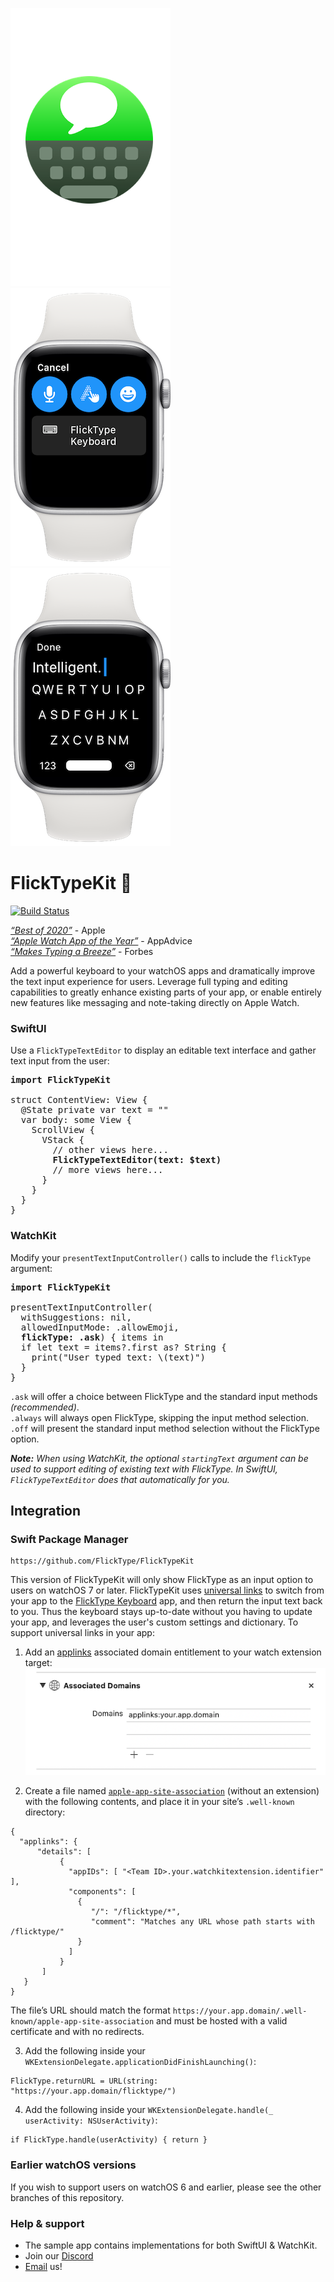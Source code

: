 [![FlickType icon](docs/icon.png)](https://apps.apple.com/us/app/flicktype-keyboard/id1359485719)
[![FlickType screenshot](docs/screenshot-1.png)](https://apps.apple.com/us/app/flicktype-keyboard/id1359485719)
[![FlickType screenshot](docs/screenshot-2.png)](https://apps.apple.com/us/app/flicktype-keyboard/id1359485719)

# FlickTypeKit 🚀
[![Build Status](https://travis-ci.com/FlickType/FlickTypeKit.svg?branch=main)](https://travis-ci.com/FlickType/FlickTypeKit) 

[_“Best of 2020”_](https://apps.apple.com/us/story/id1535572713) - Apple
<br>
[_“Apple Watch App of the Year”_](https://appadvice.com/post/appadvices-top-10-apple-watch-apps-2018/764638) - AppAdvice
<br>
[_“Makes Typing a Breeze”_](https://www.forbes.com/sites/davidphelan/2019/03/02/apple-watch-flicktype-gesture-keyboard-app-makes-typing-a-breeze-is-it-any-good/) - Forbes

Add a powerful keyboard to your watchOS apps and dramatically improve the text input experience for users. Leverage full typing and editing capabilities to greatly enhance existing parts of your app, or enable entirely new features like messaging and note-taking directly on Apple Watch.

### SwiftUI
Use a `FlickTypeTextEditor` to display an editable text interface and gather text input from the user:

<pre>
<b>import FlickTypeKit</b>

struct ContentView: View {
  @State private var text = ""
  var body: some View {
    ScrollView {
      VStack {
        // other views here...
        <b>FlickTypeTextEditor(text: $text)</b>
        // more views here...
      }
    }
  }
}
</pre>

### WatchKit
Modify your `presentTextInputController()` calls to include the `flickType` argument:

<pre>
<b>import FlickTypeKit</b>

presentTextInputController(
  withSuggestions: nil,
  allowedInputMode: .allowEmoji,
  <b>flickType: .ask</b>) { items in
  if let text = items?.first as? String {
    print("User typed text: \(text)")
  }
}
</pre>

 `.ask` will offer a choice between FlickType and the standard input methods _(recommended)_.
 <br>
 `.always` will always open FlickType, skipping the input method selection.
 <br>
 `.off` will present the standard input method selection without the FlickType option.

_**Note:** When using WatchKit, the optional `startingText` argument can be used to support editing of existing text with FlickType. In SwiftUI, `FlickTypeTextEditor` does that automatically for you._

## Integration

### Swift Package Manager

```
https://github.com/FlickType/FlickTypeKit
```
This version of FlickTypeKit will only show FlickType as an input option to users on watchOS 7 or later. FlickTypeKit uses [universal links](https://developer.apple.com/documentation/xcode/allowing_apps_and_websites_to_link_to_your_content) to switch from your app to the [FlickType Keyboard](https://apps.apple.com/us/app/flicktype-keyboard/id1359485719) app, and then return the input text back to you. Thus the keyboard stays up-to-date without you having to update your app, and leverages the user's custom settings and dictionary. To support universal links in your app: 

1. Add an [applinks](https://developer.apple.com/documentation/safariservices/supporting_associated_domains) associated domain entitlement to your watch extension target:
![Associated domains screenshot](docs/associated-domains.png)

2. Create a file named [`apple-app-site-association`](https://developer.apple.com/documentation/safariservices/supporting_associated_domains) (without an extension) with the following contents, and place it in your site’s `.well-known` directory:

```
{
  "applinks": {
      "details": [
           {
             "appIDs": [ "<Team ID>.your.watchkitextension.identifier" ],
             "components": [
               {
                  "/": "/flicktype/*",
                  "comment": "Matches any URL whose path starts with /flicktype/"
               }
             ]
           }
       ]
   }
}
```

The file’s URL should match the format `https://your.app.domain/.well-known/apple-app-site-association` and must be hosted with a valid certificate and with no redirects.

3. Add the following inside your `WKExtensionDelegate.applicationDidFinishLaunching()`:
```
FlickType.returnURL = URL(string: "https://your.app.domain/flicktype/")
```
4. Add the following inside your `WKExtensionDelegate.handle(_ userActivity: NSUserActivity)`:
```
if FlickType.handle(userActivity) { return }
```

### Earlier watchOS versions
If you wish to support users on watchOS 6 and earlier, please see the other branches of this repository.

### Help & support
 - The sample app contains implementations for both SwiftUI & WatchKit. 
 - Join our [Discord](https://discord.gg/MFyvmhe)
 - [Email](mailto:sdk@flicktype.com) us!
